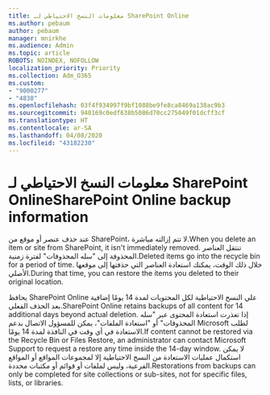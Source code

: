 ```yaml
---
title: معلومات النسخ الاحتياطي لـ SharePoint Online
ms.author: pebaum
author: pebaum
manager: mnirkhe
ms.audience: Admin
ms.topic: article
ROBOTS: NOINDEX, NOFOLLOW
localization_priority: Priority
ms.collection: Adm_O365
ms.custom:
- "9000277"
- "4838"
ms.openlocfilehash: 03f4f934997f9bf1088be9fe8ca8469a138ac9b3
ms.sourcegitcommit: 940169c0edf638b5086d70cc275049f01dcff3cf
ms.translationtype: HT
ms.contentlocale: ar-SA
ms.lasthandoff: 04/08/2020
ms.locfileid: "43182230"
---
```

# <a name="sharepoint-online-backup-information"></a><span data-ttu-id="bca60-102">معلومات النسخ الاحتياطي لـ SharePoint Online</span><span class="sxs-lookup"><span data-stu-id="bca60-102">SharePoint Online backup information</span></span>

<span data-ttu-id="bca60-103">عند حذف عنصر أو موقع من SharePoint، لا تتم إزالته مباشرة.</span><span class="sxs-lookup"><span data-stu-id="bca60-103">When you delete an item or site from SharePoint, it isn't immediately removed.</span></span> <span data-ttu-id="bca60-104">تنتقل العناصر المحذوفة إلى "سله المحذوفات" لفترة زمنية.</span><span class="sxs-lookup"><span data-stu-id="bca60-104">Deleted items go into the recycle bin for a period of time.</span></span> <span data-ttu-id="bca60-105">خلال ذلك الوقت، يمكنك استعادة العناصر التي حذفتها إلى موقعها الأصلي.</span><span class="sxs-lookup"><span data-stu-id="bca60-105">During that time, you can restore the items you deleted to their original location.</span></span>

<span data-ttu-id="bca60-106">يحافظ SharePoint Online علي النسخ الاحتياطية لكل المحتويات لمدة 14 يومًا إضافية بعد الحذف الفعلي.</span><span class="sxs-lookup"><span data-stu-id="bca60-106">SharePoint Online retains backups of all content for 14 additional days beyond actual deletion.</span></span> <span data-ttu-id="bca60-107">إذا تعذرت استعادة المحتوى عبر "سله المحذوفات" أو "استعادة الملفات"، يمكن للمسؤول الاتصال بدعم Microsoft لطلب الاستعادة في أي وقت في النافذة لمدة 14 يومًا.</span><span class="sxs-lookup"><span data-stu-id="bca60-107">If content cannot be restored via the Recycle Bin or Files Restore, an administrator can contact Microsoft Support to request a restore any time inside the 14-day window.</span></span> <span data-ttu-id="bca60-108">لا يمكن استكمال عمليات الاستعادة من النسخ الاحتياطية إلا لمجموعات المواقع أو المواقع الفرعية، وليس لملفات أو قوائم أو مكتبات محددة.</span><span class="sxs-lookup"><span data-stu-id="bca60-108">Restorations from backups can only be completed for site collections or sub-sites, not for specific files, lists, or libraries.</span></span>
